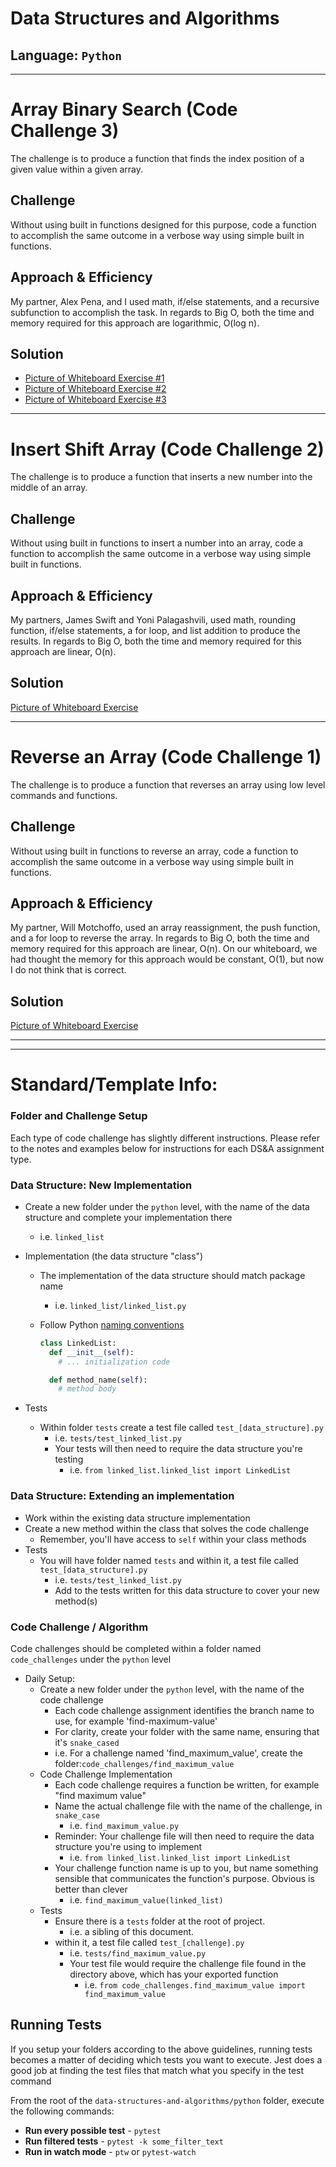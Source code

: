 # Data Structures and Algorithms

## Language: `Python`


-----------------------------------------------------------------
# Array Binary Search  (Code Challenge 3)
The challenge is to produce a function that finds the index position of a given value within a given array.

## Challenge
Without using built in functions designed for this purpose, code a function to accomplish the same outcome in a verbose way using simple built in functions.

## Approach & Efficiency
My partner, Alex Pena, and I used math, if/else statements, and a recursive subfunction to accomplish the task.  In regards to Big O, both the time and memory required for this approach are logarithmic, O(log n).

## Solution
- [Picture of Whiteboard Exercise #1](code_challenges/array_binary_search/whiteboard-code-3.png)
- [Picture of Whiteboard Exercise #2](code_challenges/array_binary_search/Visual-Code-3.png)
- [Picture of Whiteboard Exercise #3](code_challenges/array_binary_search/Visual-Code-Handle-Not-Found.png)






-----------------------------------------------------------------
# Insert Shift Array  (Code Challenge 2)
The challenge is to produce a function that inserts a new number into the middle of an array.

## Challenge
Without using built in functions to insert a number into an array, code a function to accomplish the same outcome in a verbose way using simple built in functions.

## Approach & Efficiency
My partners, James Swift and Yoni Palagashvili, used math, rounding function, if/else statements, a for loop, and list addition to produce the results.  In regards to Big O, both the time and memory required for this approach are linear, O(n).

## Solution
[Picture of Whiteboard Exercise](code_challenges/array_shift/array_shift.png)




-----------------------------------------------------------------
# Reverse an Array (Code Challenge 1)
The challenge is to produce a function that reverses an array using low level commands and functions.

## Challenge
Without using built in functions to reverse an array, code a function to accomplish the same outcome in a verbose way using simple built in functions.

## Approach & Efficiency
My partner, Will Motchoffo, used an array reassignment, the push function, and a for loop to reverse the array.  In regards to Big O, both the time and memory required for this approach are linear, O(n).  On our whiteboard, we had thought the memory for this approach would be constant, O(1), but now I do not think that is correct.

## Solution
[Picture of Whiteboard Exercise](code_challenges/array_reverse/reverse_array.png)





-----------------------------------------------------------------
-----------------------------------------------------------------


# Standard/Template Info:

### Folder and Challenge Setup

Each type of code challenge has slightly different instructions. Please refer to the notes and examples below for instructions for each DS&A assignment type.

### Data Structure: New Implementation

- Create a new folder under the `python` level, with the name of the data structure and complete your implementation there
  - i.e. `linked_list`
- Implementation (the data structure "class")
  - The implementation of the data structure should match package name
    - i.e. `linked_list/linked_list.py`
  - Follow Python [naming conventions](https://www.python.org/dev/peps/pep-0008/#naming-conventions)

    ```python
    class LinkedList:
      def __init__(self):
        # ... initialization code

      def method_name(self):
        # method body
    ```

- Tests
  - Within folder `tests` create a test file called `test_[data_structure].py`
    - i.e. `tests/test_linked_list.py`
    - Your tests will then need to require the data structure you're testing
      - i.e. `from linked_list.linked_list import LinkedList`

### Data Structure: Extending an implementation

- Work within the existing data structure implementation
- Create a new method within the class that solves the code challenge
  - Remember, you'll have access to `self` within your class methods
- Tests
  - You will have folder named `tests` and within it, a test file called `test_[data_structure].py`
    - i.e. `tests/test_linked_list.py`
    - Add to the tests written for this data structure to cover your new method(s)

### Code Challenge / Algorithm

Code challenges should be completed within a folder named `code_challenges` under the `python` level

- Daily Setup:
  - Create a new folder under the `python` level, with the name of the code challenge
    - Each code challenge assignment identifies the branch name to use, for example 'find-maximum-value'
    - For clarity, create your folder with the same name, ensuring that it's `snake_cased`
    - i.e. For a challenge named 'find_maximum_value', create the folder:`code_challenges/find_maximum_value`
  - Code Challenge Implementation
    - Each code challenge requires a function be written, for example "find maximum value"
    - Name the actual challenge file with the name of the challenge, in `snake_case`
      - i.e. `find_maximum_value.py`
    - Reminder: Your challenge file will then need to require the data structure you're using to implement
      - i.e. `from linked_list.linked_list import LinkedList`
    - Your challenge function name is up to you, but name something sensible that communicates the function's purpose. Obvious is better than clever
      - i.e. `find_maximum_value(linked_list)`
  - Tests
    - Ensure there is a `tests` folder at the root of project.
      - i.e. a sibling of this document.
    - within it, a test file called `test_[challenge].py`
      - i.e. `tests/find_maximum_value.py`
      - Your test file would require the challenge file found in the directory above, which has your exported function
        - i.e. `from code_challenges.find_maximum_value import find_maximum_value`

## Running Tests

If you setup your folders according to the above guidelines, running tests becomes a matter of deciding which tests you want to execute.  Jest does a good job at finding the test files that match what you specify in the test command

From the root of the `data-structures-and-algorithms/python` folder, execute the following commands:

- **Run every possible test** - `pytest`
- **Run filtered tests** - `pytest -k some_filter_text`
- **Run in watch mode** - `ptw` or `pytest-watch`
